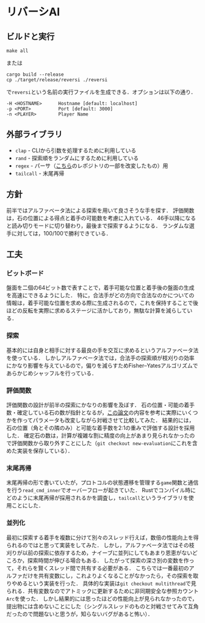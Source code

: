 # リバーシAI
## ビルドと実行
```shell
make all
```
または
```shell
cargo build --release
cp ./target/release/reversi ./reversi
```
で`reversi`という名前の実行ファイルを生成できる．オプションは以下の通り．
```
-H <HOSTNAME>      Hostname [default: localhost]
-p <PORT>          Port [default: 3000]
-n <PLAYER>        Player Name
```

## 外部ライブラリ
- `clap` - CLIから引数を処理するために利用している
- `rand` - 探索順をランダムにするために利用している
- `regex` - パーサ（[こちら](https://github.com/kaisugi/reversi)のレポジトリの一部を改変したもの）用
- `tailcall` - 末尾再帰

## 方針
前半ではアルファベータ法による探索を用いて良さそうな手を探す．
評価関数は，石の位置による得点と着手の可能数を考慮に入れている．
46手以降になると読み切りモードに切り替わり，最後まで探索するようになる．
ランダムな選手に対しては，100/100で勝利できている．

## 工夫
### ビットボード
盤面を二個の64ビット数で表すことで，着手可能な位置と着手後の盤面の生成を高速にできるようにした．
特に，合法手がどの方向で合法なのかについての情報は，着手可能な位置を求める際に生成されるので，これを保持することで後ほどの反転を実際に求めるステージに活かしており，無駄な計算を減らしている．

### 探索
基本的には自身と相手に対する最良の手を交互に求めるというアルファベータ法を使っている．
しかしアルファベータ法では，合法手の探索順が枝刈りの効率にかなり影響を与えているので，偏りを減らすためFisher–Yatesアルゴリズムであらかじめシャッフルを行っている．

### 評価関数
評価関数の設計が前半の探索にかなりの影響を及ぼす．
石の位置・可能の着手数・確定している石の数が指針となるが，[この論文](https://www.info.kindai.ac.jp/~takasi-i/thesis/2012_09-1-037-0133_S_Shiota_thesis.pdf)の内容を参考に実際にいくつかを作ってパラメータも改変しながら対戦させて比較してみた．
結果的には，石の位置（角とその隣のみ）と可能な着手数を2:1の重みで評価する設計を採用した．
確定石の数は，計算が複雑な割に精度の向上があまり見られなかったので評価関数から取り外すことにした（`git checkout new-evaluation`にこれを含めた実装を保存している）．

### 末尾再帰
末尾再帰の形で書いていたが，プロトコルの状態遷移を管理する`game`関数と通信を行う`read_cmd_inner`でオーバーフローが起きていた．
Rustでコンパイル時にどのように末尾再帰が採用されるかを調査し，`tailcall`というライブラリを使用ことにした．

### 並列化
最初に探索する着手を複数に分けて別々のスレッド行えば，数倍の性能向上を得られるのではと思って実装をしてみた．
しかし，アルファベータ法ではその枝刈りが以前の探索に依存するため，ナイーブに並列にしてもあまり恩恵がないどころか，探索時間が伸びる場合もある．
したがって探索の深さ別の変数を作って，それらを賢くスレッド間で共有する必要がある．
こちらでは一番最初のアルファだけを共有変数にし，これよりよくなることがなかったら，その探索を取りやめるという実装を行った．
具体的な実装は`git checkout multithread`で見られる．共有変数なのでアトミックに更新するために非同期安全な参照カウント`Arc`を使った．
しかし結果的には思ったほどの性能向上が見られなかったので，提出物には含めないことにした（シングルスレッドのものと対戦させてみて互角だったので問題ないと思うが，知らないバグがあると怖い）．
